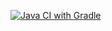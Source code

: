 [![Java CI with Gradle](https://github.com/AnnaShcherbakova90/onlineBank/actions/workflows/gradle.yml/badge.svg)](https://github.com/AnnaShcherbakova90/onlineBank/actions/workflows/gradle.yml)